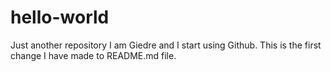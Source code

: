 # hello-world
Just another repository
I am Giedre and I start using Github.
This is the first change I have made to README.md file.
